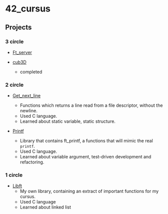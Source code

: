 # 42_cursus

Projects
----
### 3 circle
  - [Ft_server](https://github.com/humblEgo/42_cursus/tree/master/Ft_server)
  
  - [cub3D](https://github.com/humblEgo/42_cursus/tree/master/cub3D)
    - completed
  
### 2 circle
  - [Get_next_line](https://github.com/humblEgo/42_cursus/tree/master/Get_next_line)
    - Functions which returns a line read from a file descriptor, without the newline.  
    - Used C language.
    - Learned about static variable, static structure.
    
  - [Printf](https://github.com/humblEgo/42_cursus/tree/master/Printf)
    - Library that contains ft_printf, a functions that will mimic the real `printf`.
    - Used C language.
    - Learned about variable argument, test-driven development and refactoring.

### 1 circle
  - [Libft](https://github.com/humblEgo/42_cursus/tree/master/Libft)
    - My own library, containing an extract of important functions for my cursus.
    - Used C language
    - Learned about linked list
  
